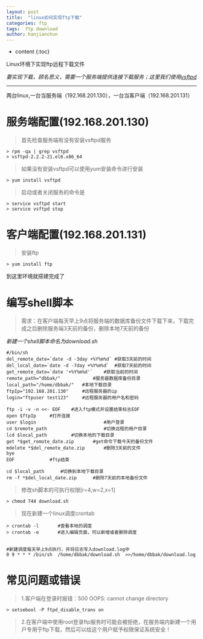 ```yaml
---
layout: post
title:  "linux如何实现ftp下载"
categories: ftp
tags:  ftp download
author: hanjianchun
---
```


* content
{:toc}

Linux环境下实现ftp远程下载文件




*要实现下载，顾名思义，需要一个服务端提供连接下载服务；这里我们使用[vsftpd](http://vsftpd.beasts.org/ "VSFTPD")*

----------
两台linux,一台当服务端（192.168.201.130），一台当客户端（192.168.201.131）

# 服务端配置(192.168.201.130) #


> 首先检查服务端有没有安装vsftpd服务

    > rpm -qa | grep vsftpd 
    > vsftpd-2.2.2-21.el6.x86_64

> 如果没有安装vsftpd可以使用yum安装命令进行安装
	
	> yum install vsftpd
	
> 启动或者关闭服务的命令是

	> service vsftpd start
	> service vsftpd stop
	
# 客户端配置(192.168.201.131) #

>安装ftp
	
	> yum install ftp 

到这里环境就搭建完成了

# 编写shell脚本 #

>需求：在客户端每天早上9点将服务端的数据库备份文件下载下来，下载完成之后删除服务端3天前的备份，删除本地7天前的备份

*新建一个shell脚本命名为download.sh*

```shell
#/bin/sh
del_remote_date=`date -d -3day +%Y%m%d`	#获取3天前的时间
del_local_date=`date -d -7day +%Y%m%d`	#获取7天前的时间
get_remote_date=`date '+%Y%m%d'`	#获取当前的时间
remote_path="dbbak/"			#服务器数据库备份目录
local_path="/home/dbbak/"	#本地下载目录
ftpIp="192.168.201.130"		#远程服务器的ip
login="ftpuser test123"		#远程服务器的用户名和密码
 
ftp -i -v -n <<- EOF	#进入ftp模式并设置结束标志EOF
open $ftpIp		#打开连接
user $login							#用户登录
cd $remote_path						#切换远程的用户目录
lcd $local_path			#切换本地的下载目录
get *$get_remote_date.zip		#get命令下载今天的备份文件
mdelete *$del_remote_date.zip		#删除3天前的文件
bye
EOF				#ftp结束

cd $local_path		#切换到本地下载目录
rm -f *$del_local_date.zip		#删除7天前的本地备份文件

```

>修改sh脚本的可执行权限[r=4,w=2,x=1]

	> chmod 744 download.sh
	
>现在新建一个linux调度crontab
	
	> crontab -l       #查看本地的调度
	> crontab -e       #进入编辑页面，可以新增或者删除调度
	
	
	#新建调度每天早上9点执行，并将日志写入download.log中
	0 9 * * * /bin/sh  /home/dbbak/download.sh  >>/home/dbbak/download.log
	
	

# 常见问题或错误 #

>1.客户端在登录时报错：500 OOPS: cannot change directory	

	> setsebool -P ftpd_disable_trans on
	
>2.在客户端中使用root登录ftp服务时可能会被拒绝，在服务端内新建一个用户专用于ftp下载，然后可以给这个用户赋予权限保证系统安全！